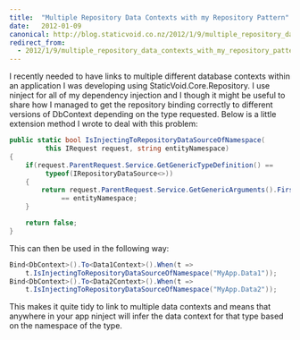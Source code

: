 ```yaml
---
title:  "Multiple Repository Data Contexts with my Repository Pattern"
date:   2012-01-09
canonical: http://blog.staticvoid.co.nz/2012/1/9/multiple_repository_data_contexts_with_my_repository_pattern
redirect_from:
  - 2012/1/9/multiple_repository_data_contexts_with_my_repository_pattern
---
```

I recently needed to have links to multiple different database contexts within an application I was developing using StaticVoid.Core.Repository. I use ninject for all of my dependency injection and I though it might be useful to share how I managed to get the repository binding correctly to different versions of DbContext depending on the type requested. Below is a little extension method I wrote to deal with this problem:

``` csharp
public static bool IsInjectingToRepositoryDataSourceOfNamespace(
         this IRequest request, string entityNamespace)
{
    if(request.ParentRequest.Service.GetGenericTypeDefinition() ==
         typeof(IRepositoryDataSource<>))
    {
        return request.ParentRequest.Service.GetGenericArguments().First().Namespace
             == entityNamespace;
    }

    return false;
}
```
This can then be used in the following way:

```csharp
Bind<DbContext>().To<Data1Context>().When(t =>
	t.IsInjectingToRepositoryDataSourceOfNamespace("MyApp.Data1"));
Bind<DbContext>().To<Data2Context>().When(t =>
	t.IsInjectingToRepositoryDataSourceOfNamespace("MyApp.Data2"));
```

This makes it quite tidy to link to multiple data contexts and means that anywhere in your app ninject will infer the data context for that type based on the namespace of the type.
